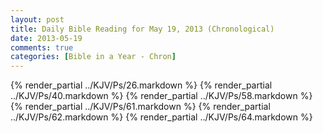 ```yaml
---
layout: post
title: Daily Bible Reading for May 19, 2013 (Chronological)
date: 2013-05-19
comments: true
categories: [Bible in a Year - Chron]
---
```

{% render_partial ../KJV/Ps/26.markdown %}
{% render_partial ../KJV/Ps/40.markdown %}
{% render_partial ../KJV/Ps/58.markdown %}
{% render_partial ../KJV/Ps/61.markdown %}
{% render_partial ../KJV/Ps/62.markdown %}
{% render_partial ../KJV/Ps/64.markdown %}
